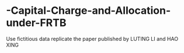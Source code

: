 # -Capital-Charge-and-Allocation-under-FRTB
Use fictitious data replicate the paper published by LUTING LI and HAO XING
